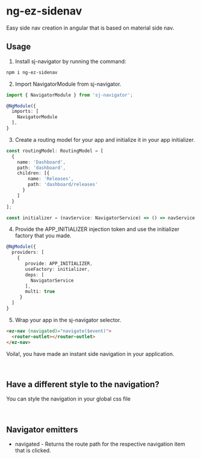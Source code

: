 # ng-ez-sidenav
Easy side nav creation in angular that is based on material side nav.

## Usage 
1. Install sj-navigator by running the command:
```sh
npm i ng-ez-sidenav
```
2. Import NavigatorModule from sj-navigator.
```typescript
import { NavigatorModule } from 'sj-navigator';

@NgModule({
  imports: [
    NavigatorModule
  ],
}
```
3. Create a routing model for your app and initialize it in your app initializer.
```typescript
const routingModel: RoutingModel = [
  {
    name: 'Dashboard',
    path: 'dashboard',
    children: [{
        name: 'Releases',
        path: 'dashboard/releases'
      }
    ]
  }
];

const initializer = (navService: NavigatorService) => () => navService.init(routingModel);
```
4. Provide the APP_INITIALIZER injection token and use the initializer factory that you made.
```typescript
@NgModule({
  providers: [
    {
       provide: APP_INITIALIZER,
       useFactory: initializer,
       deps: [
         NavigatorService
       ],
       multi: true
     }
  ]
}
```
5. Wrap your app in the sj-navigator selector.
```html
<ez-nav (navigated)="navigate($event)">
  <router-outlet></router-outlet>
</ez-nav>
```
Voila!, you have made an instant side navigation in your application.

<br />

## Have a different style to the navigation?
You can style the navigation in your global css file

<br/>

## Navigator emitters
* navigated - Returns the route path for the respective navigation item that is clicked. 
